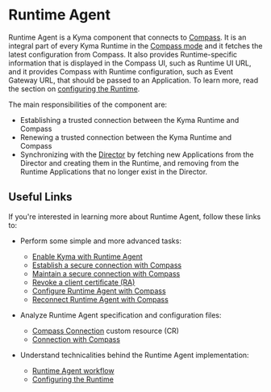 # Runtime Agent

Runtime Agent is a Kyma component that connects to [Compass](https://github.com/kyma-incubator/compass). It is an integral part of every Kyma Runtime in the [Compass mode](README.md) and it fetches the latest configuration from Compass. It also provides Runtime-specific information that is displayed in the Compass UI, such as Runtime UI URL, and it provides Compass with Runtime configuration, such as Event Gateway URL, that should be passed to an Application. To learn more, read the section on [configuring the Runtime](technical-reference/07-20-configuring-runtime.md).

The main responsibilities of the component are:

- Establishing a trusted connection between the Kyma Runtime and Compass
- Renewing a trusted connection between the Kyma Runtime and Compass
- Synchronizing with the [Director](https://github.com/kyma-incubator/compass/blob/master/docs/compass/02-01-components.md#director) by fetching new Applications from the Director and creating them in the Runtime, and removing from the Runtime Applications that no longer exist in the Director.

## Useful Links

If you're interested in learning more about Runtime Agent, follow these links to:

- Perform some simple and more advanced tasks:

  - [Enable Kyma with Runtime Agent](02-20-enable-kyma-with-runtime-agent.md)
  - [Establish a secure connection with Compass](tutorials/01-60-establish-secure-connection-with-compass.md)
  - [Maintain a secure connection with Compass](tutorials/01-70-maintain-secure-connection-with-compass.md)
  - [Revoke a client certificate (RA)](tutorials/01-80-revoke-client-certificate.md)
  - [Configure Runtime Agent with Compass](tutorials/01-90-configure-runtime-agent-with-compass.md)
  - [Reconnect Runtime Agent with Compass](tutorials/01-100-reconnect-runtime-agent-with-compass.md)

- Analyze Runtime Agent specification and configuration files:

  - [Compass Connection](resources/06-20-compassconnection.md) custom resource (CR)
  - [Connection with Compass](technical-reference/05-20-connection-with-compass.md)

- Understand technicalities behind the Runtime Agent implementation:

  - [Runtime Agent workflow](technical-reference/04-30-runtime-agent-workflow.md)
  - [Configuring the Runtime](technical-reference/07-20-configuring-runtime.md)
